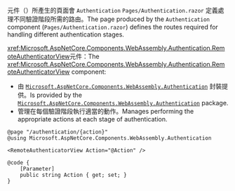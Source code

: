 <span data-ttu-id="3e7d1-101">元件（）所產生的頁面會 `Authentication` `Pages/Authentication.razor` 定義處理不同驗證階段所需的路由。</span><span class="sxs-lookup"><span data-stu-id="3e7d1-101">The page produced by the `Authentication` component (`Pages/Authentication.razor`) defines the routes required for handling different authentication stages.</span></span>

<span data-ttu-id="3e7d1-102"><xref:Microsoft.AspNetCore.Components.WebAssembly.Authentication.RemoteAuthenticatorView>元件：</span><span class="sxs-lookup"><span data-stu-id="3e7d1-102">The <xref:Microsoft.AspNetCore.Components.WebAssembly.Authentication.RemoteAuthenticatorView> component:</span></span>

* <span data-ttu-id="3e7d1-103">由 [`Microsoft.AspNetCore.Components.WebAssembly.Authentication`](https://www.nuget.org/packages/Microsoft.AspNetCore.Components.WebAssembly.Authentication/) 封裝提供。</span><span class="sxs-lookup"><span data-stu-id="3e7d1-103">Is provided by the [`Microsoft.AspNetCore.Components.WebAssembly.Authentication`](https://www.nuget.org/packages/Microsoft.AspNetCore.Components.WebAssembly.Authentication/) package.</span></span>
* <span data-ttu-id="3e7d1-104">管理在每個驗證階段執行適當的動作。</span><span class="sxs-lookup"><span data-stu-id="3e7d1-104">Manages performing the appropriate actions at each stage of authentication.</span></span>

```razor
@page "/authentication/{action}"
@using Microsoft.AspNetCore.Components.WebAssembly.Authentication

<RemoteAuthenticatorView Action="@Action" />

@code {
    [Parameter]
    public string Action { get; set; }
}
```
